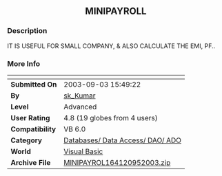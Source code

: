 ﻿<div align="center">

## MINIPAYROLL


</div>

### Description

IT IS USEFUL FOR SMALL COMPANY, & ALSO CALCULATE THE EMI, PF..
 
### More Info
 


<span>             |<span>
---                |---
**Submitted On**   |2003-09-03 15:49:22
**By**             |[sk\_Kumar](https://github.com/Planet-Source-Code/PSCIndex/blob/master/ByAuthor/sk-kumar.md)
**Level**          |Advanced
**User Rating**    |4.8 (19 globes from 4 users)
**Compatibility**  |VB 6\.0
**Category**       |[Databases/ Data Access/ DAO/ ADO](https://github.com/Planet-Source-Code/PSCIndex/blob/master/ByCategory/databases-data-access-dao-ado__1-6.md)
**World**          |[Visual Basic](https://github.com/Planet-Source-Code/PSCIndex/blob/master/ByWorld/visual-basic.md)
**Archive File**   |[MINIPAYROL164120952003\.zip](https://github.com/Planet-Source-Code/sk-kumar-minipayroll__1-48270/archive/master.zip)








